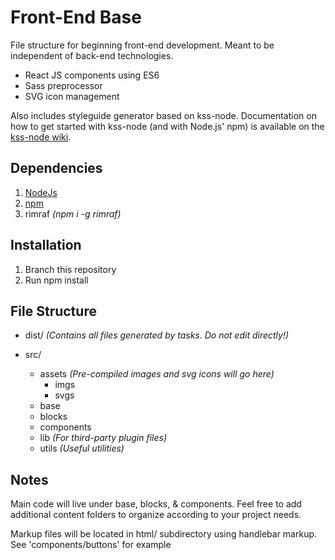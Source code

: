# Front-End Base #

File structure for beginning front-end development.  Meant to be independent of back-end technologies.

  * React JS components using ES6
  * Sass preprocessor
  * SVG icon management
  
Also includes styleguide generator based on kss-node.
Documentation on how to get started with kss-node (and with Node.js' npm) is available on the [kss-node wiki](https://github.com/kss-node/kss-node/wiki).


## Dependencies ##
  1. [NodeJs](https://nodejs.org/en/)
  2. [npm](https://www.npmjs.com/) 
  3. rimraf _(npm i -g rimraf)_

## Installation ##
  1. Branch this repository
  2. Run npm install

## File Structure ##
* dist/     _(Contains all files generated by tasks.  Do not edit directly!)_
    
* src/
    * assets    _(Pre-compiled images and svg icons will go here)_
        * imgs
        * svgs
    * base
    * blocks
    * components
    * lib     _(For third-party plugin files)_
    * utils   _(Useful utilities)_
    
## Notes ##
Main code will live under base, blocks, & components.  Feel free to add additional content folders to organize according to your project needs.

Markup files will be located in html/ subdirectory using handlebar markup.  See 'components/buttons' for example
